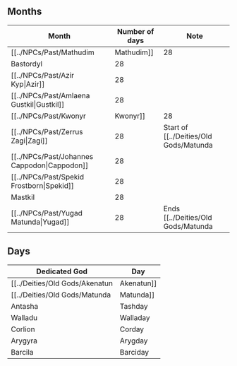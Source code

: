 ## Months

| Month                           | Number of days | Note                       |
| ------------------------------- | -------------- | -------------------------- |
| [[../NPCs/Past/Mathudim|Mathudim]]                    | 28             | Start of [[../Deities/Old Gods/Akenatun|Akenatun]]'s season |
| Bastordyl                       | 28             |                            |
| [[../NPCs/Past/Azir Kyp\|Azir]]              | 28             |                            |
| [[../NPCs/Past/Amlaena Gustkil\|Gustkil]]    | 28             |                            |
| [[../NPCs/Past/Kwonyr|Kwonyr]]                      | 28             | Ends [[../Deities/Old Gods/Akenatun|Akenatun]]'s season     |
| [[../NPCs/Past/Zerrus Zagi\|Zagi]]           | 28             | Start of [[../Deities/Old Gods/Matunda|Matunda]]'s season  |
| [[../NPCs/Past/Johannes Cappodon\|Cappodon]] | 28             |                            |
| [[../NPCs/Past/Spekid Frostborn\|Spekid]]    | 28             |                            |
| Mastkil                         | 28             |                            |
| [[../NPCs/Past/Yugad Matunda\|Yugad]]        | 28             | Ends [[../Deities/Old Gods/Matunda|Matunda]]'s season      |
## Days

| Dedicated God | Day      |
| ------------- | -------- |
| [[../Deities/Old Gods/Akenatun|Akenatun]]      | Akenday  |
| [[../Deities/Old Gods/Matunda|Matunda]]   | Matunday |
| Antasha       | Tashday  |
| Walladu       | Walladay |
| Corlion       | Corday   |
| Arygyra       | Arygday  |
| Barcila       | Barciday |
